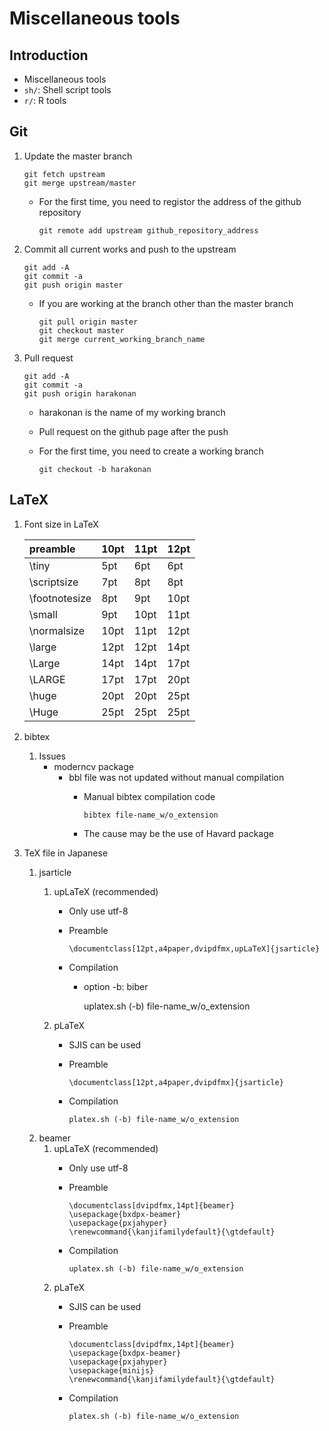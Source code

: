 # Miscellaneous tools

## Introduction
- Miscellaneous tools
- `sh/`: Shell script tools
- `r/`: R tools

## Git
1. Update the master branch
		
	   git fetch upstream
	   git merge upstream/master

	- For the first time, you need to registor the address of the github repository

		  git remote add upstream github_repository_address

1. Commit all current works and push to the upstream

	   git add -A
	   git commit -a
	   git push origin master

	- If you are working at the branch other than the master branch

		  git pull origin master
		  git checkout master
		  git merge current_working_branch_name

1. Pull request

	   git add -A
	   git commit -a
	   git push origin harakonan

	- harakonan is the name of my working branch
	- Pull request on the github page after the push
	- For the first time, you need to create a working branch

		  git checkout -b harakonan


## LaTeX

1. Font size in LaTeX
	
	| preamble | 10pt | 11pt | 12pt |
	|:---|:---|:---|:---|
	| \tiny | 5pt | 6pt | 6pt |
	| \scriptsize | 7pt | 8pt | 8pt |
	| \footnotesize | 8pt | 9pt | 10pt |
	| \small | 9pt | 10pt | 11pt |
	| \normalsize | 10pt | 11pt | 12pt |
	| \large | 12pt | 12pt | 14pt |
	| \Large | 14pt | 14pt | 17pt |
	| \LARGE | 17pt | 17pt | 20pt |
	| \huge | 20pt | 20pt | 25pt |
	| \Huge | 25pt | 25pt | 25pt |

1. bibtex
	1. Issues
		- moderncv package
			- bbl file was not updated without manual compilation
				- Manual bibtex compilation code

					  bibtex file-name_w/o_extension

				- The cause may be the use of Havard package

1. TeX file in Japanese
	1. jsarticle
		1. upLaTeX (recommended)
			- Only use utf-8
			- Preamble
	
				  \documentclass[12pt,a4paper,dvipdfmx,upLaTeX]{jsarticle}
	
			- Compilation
				- option -b: biber
	
				  uplatex.sh (-b) file-name_w/o_extension
	
		1. pLaTeX
			- SJIS can be used
			- Preamble
	
				  \documentclass[12pt,a4paper,dvipdfmx]{jsarticle}
	
			- Compilation
	
				  platex.sh (-b) file-name_w/o_extension
	
	1. beamer
		1. upLaTeX (recommended)
			- Only use utf-8
			- Preamble
	
				  \documentclass[dvipdfmx,14pt]{beamer}
				  \usepackage{bxdpx-beamer}
				  \usepackage{pxjahyper}
				  \renewcommand{\kanjifamilydefault}{\gtdefault}
	
			- Compilation
	
				  uplatex.sh (-b) file-name_w/o_extension

		1. pLaTeX
			- SJIS can be used
			- Preamble
	
				  \documentclass[dvipdfmx,14pt]{beamer}
				  \usepackage{bxdpx-beamer}
				  \usepackage{pxjahyper}
				  \usepackage{minijs}
				  \renewcommand{\kanjifamilydefault}{\gtdefault}
	
			- Compilation
	
				  platex.sh (-b) file-name_w/o_extension
